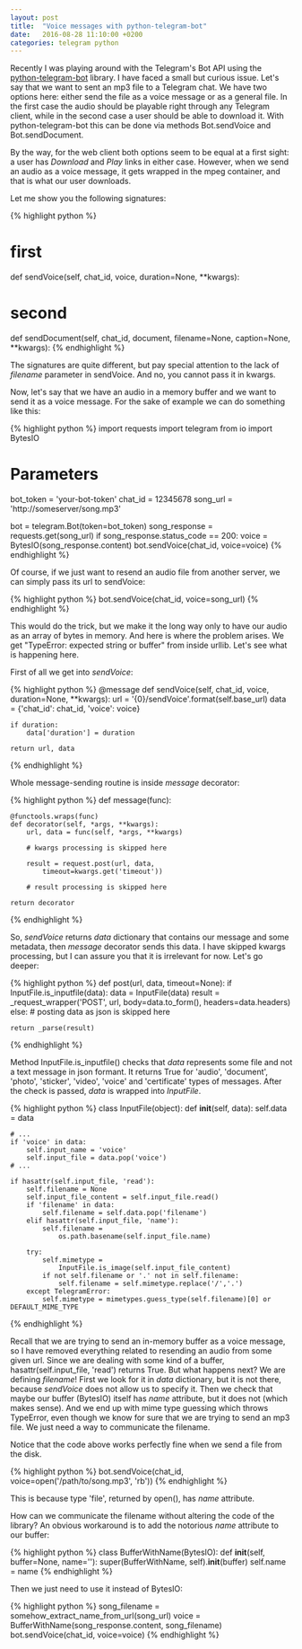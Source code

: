 ```yaml
---
layout: post
title:  "Voice messages with python-telegram-bot"
date:   2016-08-28 11:10:00 +0200
categories: telegram python
---
```

Recently I was playing around with the Telegram's Bot API using the [python-telegram-bot](https://github.com/python-telegram-bot/python-telegram-bot) library. I have faced a small but curious issue. Let's say that we want to sent an mp3 file to a Telegram chat. We have two options here: either send the file as a voice message or as a general file. In the first case the audio should be playable right through any Telegram client, while in the second case a user should be able to download it. With python-telegram-bot this can be done via methods Bot.sendVoice and Bot.sendDocument.

By the way, for the web client both options seem to be equal at a first sight: a user has *Download* and *Play* links in either case. However, when we send an audio as a voice message, it gets wrapped in the mpeg container, and that is what our user downloads.

<!--more-->

Let me show you the following signatures:

{% highlight python %}
# first
def sendVoice(self, chat_id, voice, duration=None, **kwargs):
# second
def sendDocument(self, chat_id, document, filename=None, 
caption=None, **kwargs):
{% endhighlight %}

The signatures are quite different, but pay special attention to the lack of *filename* parameter in sendVoice. And no, you cannot pass it in kwargs.

Now, let's say that we have an audio in a memory buffer and we want to send it as a voice message. For the sake of example we can do something like this:

{% highlight python %}
import requests
import telegram
from io import BytesIO

# Parameters
bot_token = 'your-bot-token'
chat_id = 12345678
song_url = 'http://someserver/song.mp3'

bot = telegram.Bot(token=bot_token)
song_response = requests.get(song_url)
if song_response.status_code == 200:
	voice = BytesIO(song_response.content)
	bot.sendVoice(chat_id, voice=voice)
{% endhighlight %}

Of course, if we just want to resend an audio file from another server, we can simply pass its url to sendVoice:

{% highlight python %}
bot.sendVoice(chat_id, voice=song_url)
{% endhighlight %}

This would do the trick, but we make it the long way only to have our audio as an array of bytes in memory. And here is where the problem arises. We get "TypeError: expected string or buffer" from inside urllib. Let's see what is happening here.

First of all we get into *sendVoice*:

{% highlight python %}
@message
def sendVoice(self, chat_id, voice, duration=None, **kwargs):
    url = '{0}/sendVoice'.format(self.base_url)
    data = {'chat_id': chat_id, 'voice': voice}

    if duration:
        data['duration'] = duration

    return url, data
{% endhighlight %}

Whole message-sending routine is inside *message* decorator:

{% highlight python %}
def message(func):

    @functools.wraps(func)
    def decorator(self, *args, **kwargs):
        url, data = func(self, *args, **kwargs)

        # kwargs processing is skipped here

        result = request.post(url, data, 
        	timeout=kwargs.get('timeout'))

        # result processing is skipped here

    return decorator
{% endhighlight %}

So, *sendVoice* returns *data* dictionary that contains our message and some metadata, then *message* decorator sends this data. I have skipped kwargs processing, but I can assure you that it is irrelevant for now. Let's go deeper:

{% highlight python %}
def post(url, data, timeout=None):
    if InputFile.is_inputfile(data):
        data = InputFile(data)
        result = _request_wrapper('POST', url, 
        	body=data.to_form(), headers=data.headers)
    else:
        # posting data as json is skipped here

    return _parse(result)
{% endhighlight %}

Method InputFile.is_inputfile() checks that *data* represents some file and not a text message in json formant. It returns True for 'audio', 'document', 'photo', 'sticker', 'video', 'voice' and 'certificate' types of messages. After the check is passed, *data* is wrapped into *InputFile*.

{% highlight python %}
class InputFile(object):
def __init__(self, data):
    self.data = data

    # ...
    if 'voice' in data:
        self.input_name = 'voice'
        self.input_file = data.pop('voice')
    # ...

    if hasattr(self.input_file, 'read'):
        self.filename = None
        self.input_file_content = self.input_file.read()
        if 'filename' in data:
            self.filename = self.data.pop('filename')
        elif hasattr(self.input_file, 'name'):
            self.filename = 
            	os.path.basename(self.input_file.name)

        try:
            self.mimetype = 
            	InputFile.is_image(self.input_file_content)
            if not self.filename or '.' not in self.filename:
                self.filename = self.mimetype.replace('/','.')
        except TelegramError:
            self.mimetype = mimetypes.guess_type(self.filename)[0] or DEFAULT_MIME_TYPE
{% endhighlight %}

Recall that we are trying to send an in-memory buffer as a voice message, so I have removed everything related to resending an audio from some given url. Since we are dealing with some kind of a buffer, hasattr(self.input_file, 'read') returns True. But what happens next? We are defining *filename*! First we look for it in *data* dictionary, but it is not there, because *sendVoice* does not allow us to specify it. Then we check that maybe our buffer (BytesIO) itself has *name* attribute, but it does not (which makes sense). And we end up with mime type guessing which throws TypeError, even though we know for sure that we are trying to send an mp3 file. We just need a way to communicate the filename.

Notice that the code above works perfectly fine when we send a file from the disk.

{% highlight python %}
bot.sendVoice(chat_id, voice=open('/path/to/song.mp3', 'rb'))
{% endhighlight %}

This is because type 'file', returned by open(), has *name* attribute.

How can we communicate the filename without altering the code of the library? An obvious workaround is to add the notorious *name* attribute to our buffer:

{% highlight python %}
class BufferWithName(BytesIO):
	def __init__(self, buffer=None, name=''):
		super(BufferWithName, self).__init__(buffer)
		self.name = name
{% endhighlight %}

Then we just need to use it instead of BytesIO:

{% highlight python %}
song_filename = somehow_extract_name_from_url(song_url)
voice = BufferWithName(song_response.content, song_filename)
bot.sendVoice(chat_id, voice=voice)
{% endhighlight %}
